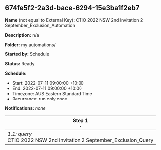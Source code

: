 ## 674fe5f2-2a3d-bace-6294-15e3ba1f2eb7

**Name** (not equal to External Key)**:** CTIO 2022 NSW 2nd Invitation 2 September_Exclusion_Automation

**Description:** n/a

**Folder:** my automations/

**Started by:** Schedule

**Status:** Ready

**Schedule:**

* Start: 2022-07-11 09:00:00 +10:00
* End: 2022-07-11 09:00:00 +10:00
* Timezone: AUS Eastern Standard Time
* Recurrance: run only once

**Notifications:** _none_


| Step 1<br>_<small>-</small>_ |
| --- |
| _1.1: query_<br>CTIO 2022 NSW 2nd Invitation 2 September_Exclusion_Query |
